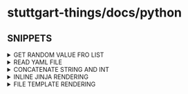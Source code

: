 # stuttgart-things/docs/python

## SNIPPETS

<details><summary>GET RANDOM VALUE FRO LIST</summary>

```python3
# GET RANDOM ITEM FROM LIST
def get_random_fromlist(list):
  random_num = random.choice(list)
  print("Random select is : " + str(random_num))

  return str(random_num)
```

</details>

<details><summary>READ YAML FILE</summary>

```yaml
# values.yaml
---
source: github.com/stuttgart-things/aws-ec2-vm
region:
  - eu-central-1
  - eu-central-2
  - eu-central-3
vpc: vpc-ec6e8e86
ami: ami-023adaba598e661ac
itype:
  - t2.micro
  - t3.micro
  - t4.micro
```

```python3
# OPEN YAML AS DICT
with open('values.yaml', 'r') as f:
    values = yaml.load(f, Loader=yaml.SafeLoader)

# ITERATE OVER THE VALUES DICTIONARY
for key in values:
  print(key)
  print(values[key])
```

</details>

<details><summary>CONCATENATE STRING AND INT</summary>

```python3
now = datetime.now()
scan_id = f'{now.year}-{now.month}-{now.day}-{now.minute}-{now.second}'
```

</details>

<details><summary>INLINE JINJA RENDERING</summary>

```python3
#!/usr/bin/env python3
from jinja2 import Template
name = input("Enter your name: ")
tm = Template("Hello {{ name }}")
msg = tm.render(name=name)
print(msg)
```

</details>


<details><summary>FILE TEMPLATE RENDERING</summary>

## EXAMPLE 1

```bash
# template.json
#...
"source": "url",
          "type": "json",
          "url": "{{ uploaded_data_url }}",
          "url_options": {
            "data": "",
            "method": "GET"
#..
```

```python3
# RENDER GRAFANA TEMPLATE/DASHBOARD
environment = Environment(loader=FileSystemLoader(current_dir+'/'))
template = environment.get_template(grafana_template_filename)
rendered_template = template.render(
    uploaded_data_url = upload_address + "/" +data_json_outputfile
)

print(rendered_template)

# WRITE RENDERED TEMPLATE TO DISK
file_object = open(template_json_outputfile, "w")
file_object.write(rendered_template)
file_object.close()
```

## EXAMPLE 2

```bash
# message.txt
{# templates/message.txt #}

Hello {{ name }}!

I'm happy to inform you that you did very well on today's {{ test_name }}.
You reached {{ score }} out of {{ max_score }} points.

See you tomorrow!
Pat
```

```python3
#!/usr/bin/env python3
# write_messages.py

from jinja2 import Environment, FileSystemLoader
import os

max_score = 100
test_name = "Python Challenge"
students = [
    {"name": "Sandrine",  "score": 100},
    {"name": "Gergeley", "score": 87},
    {"name": "Frieda", "score": 92},
]

path = os.path.dirname(os.path.realpath(__file__))
print(path+"/")

environment = Environment(loader=FileSystemLoader(path+"/"))
template = environment.get_template("message.txt")

for student in students:
    filename = f"message_{student['name'].lower()}.txt"
    content = template.render(
        student,
        max_score=max_score,
        test_name=test_name
    )
    with open(filename, mode="w", encoding="utf-8") as message:
        message.write(content)
        print(f"... wrote {filename}")
```

</details>
